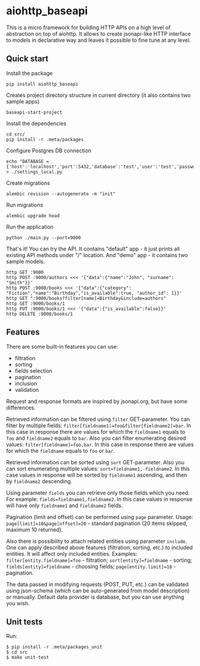 # aiohttp_baseapi

This is a micro framework for building HTTP APIs on a high level of abstraction on top of aiohttp.
It allows to create jsonapi-like HTTP interface to models in declarative way and leaves it possible to fine tune at any level.

## Quick start
Install the package 

    pip install aiohttp_baseapi
Creates project directory structure in current directory (it also contains two sample apps)

    baseapi-start-project
Install the dependencies

    cd src/
    pip install -r .meta/packages
Configure Postgres DB connection

    echo "DATABASE = {'host':'localhost','port':5432,'database':'test','user':'test','password':'test','minsize':1,'maxsize':10}" > ./settings_local.py
Create migrations

    alembic revision --autogenerate -m "init"
Run migrations

    alembic upgrade head
Run the application

    python ./main.py --port=9000

That's it! You can try the API. 
It contains "default" app - it just prints all existing API methods under "/" location. And "demo" app - it contains two sample models. 

    http GET :9000
    http POST :9000/authors <<< '{"data":{"name":"John", "surname": "Smith"}}'
    http POST :9000/books <<< '{"data":{"category": "Fiction","name":"Birthday","is_available":true, "author_id": 1}}'
    http GET ":9000/books?filter[name]=Birthday&include=authors"
    http GET :9000/books/1
    http PUT :9000/books/1 <<< '{"data":{"is_available":false}}'
    http DELETE :9000/books/1
    
## Features 

There are some built-in features you can use: 

 * filtration
 * sorting
 * fields selection
 * pagination
 * inclusion
 * validation

Request and response formats are inspired by jsonapi.org, but have some differences.

Retrieved information can be filtered using `filter` GET-parameter.
You can filter by multiple fields: `filter[fieldname1]=foo&filter[fieldname2]=bar`.
In this case in response there are values for which the `fieldname1` equals to `foo` and `fieldname2` equals to `bar`.
Also you can filter enumerating desired values: `filter[fieldname]=foo,bar`.
In this case in response there are values for which the `fieldname` equals to `foo` or `bar`.

Retrieved information can be sorted using `sort` GET-parameter.
Also you can sort enumerating multiple values: `sort=fieldname1,-fieldname2`.
In this case values in response will be sorted by `fieldname1` ascending, and then by `fieldname2` descending.

Using parameter `fields` you can retrieve only those fields which you need.
For example: `fields=fieldname1,fieldname2`. In this case values in response will have only `fieldname1` and `fieldname2` fields.

Pagination (limit and offset) can be performed using `page` parameter.
Usage: `page[limit]=10&page[offset]=20` - standard pagination (20 items skipped, maximum 10 returned).

Also there is possibility to attach related entities using parameter `include`.
One can apply described above features (filtration, sorting, etc.) to included entities. It will affect only included entities.
Examples:
`filter[entity.fieldname]=foo` - filtration;
`sort[entity]=fieldname` - sorting;
`fields[entity]=fieldname` - choosing fields;
`page[entity.limit]=10` - pagination.

The data passed in modifying requests (POST, PUT, etc.) can be validated using json-schema (which can be auto-generated from model description) or manually.
Default data provider is database, but you can use anything you wish. 

## Unit tests

Run:

    $ pip install -r .meta/packages_unit
    $ cd src
    $ make unit-test
